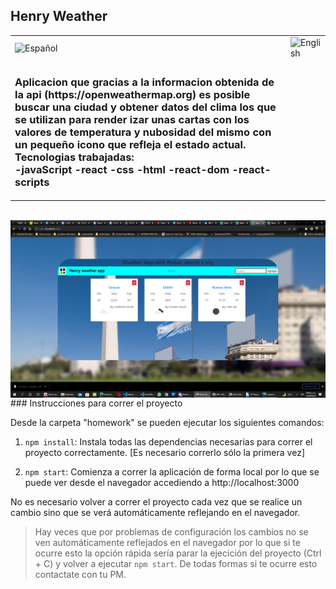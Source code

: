 ## Henry Weather
<table>
<tr>
<td><img align="center"  alt="Español" src="https://hans-rafael.github.io/img/Spain.png" height="30" /><br></td><td><img align = "center" alt="English"  src="https://hans-rafael.github.io/img/uk.png" height="30" />
<br>
</td>
</tr>
<td>
<h3 align="left">
Aplicacion que gracias a la informacion obtenida de la api (https://openweathermap.org) es posible buscar una ciudad y obtener datos del clima los que se utilizan para render izar unas cartas con los valores de temperatura y nubosidad del mismo con un pequeño icono que refleja el estado actual.<br>
<b>Tecnologias trabajadas:</b><br>
-javaScript
-react
-css
-html
-react-dom
-react-scripts
</h3>
</td>
<td>
<h3 align = "left">

</h3>
</td>
<tr>
</tr>
</table>
<br>
<img align="center"  alt="Español" src="./src/Assets/Captura de pantalla.png" />

<br>
### Instrucciones para correr el proyecto

Desde la carpeta "homework" se pueden ejecutar los siguientes comandos:

1. `npm install`: Instala todas las dependencias necesarias para correr el proyecto correctamente. [Es necesario correrlo sólo la primera vez]

2. `npm start`: Comienza a correr la aplicación de forma local por lo que se puede ver desde el navegador accediendo a http://localhost:3000

No es necesario volver a correr el proyecto cada vez que se realice un cambio sino que se verá automáticamente reflejando en el navegador.

> Hay veces que por problemas de configuración los cambios no se ven automáticamente reflejados en el navegador por lo que si te ocurre esto la opción rápida sería parar la ejecición del proyecto (Ctrl + C) y volver a ejecutar `npm start`. De todas formas si te ocurre esto contactate con tu PM.
